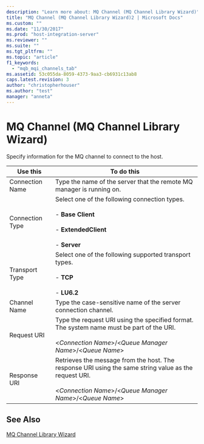```yaml
---
description: "Learn more about: MQ Channel (MQ Channel Library Wizard)"
title: "MQ Channel (MQ Channel Library Wizard)2 | Microsoft Docs"
ms.custom: ""
ms.date: "11/30/2017"
ms.prod: "host-integration-server"
ms.reviewer: ""
ms.suite: ""
ms.tgt_pltfrm: ""
ms.topic: "article"
f1_keywords: 
  - "mqb_mqi_channels_tab"
ms.assetid: 53c055da-8059-4373-9aa3-cb6931c13ab8
caps.latest.revision: 3
author: "christopherhouser"
ms.author: "test"
manager: "anneta"
---
```

# MQ Channel (MQ Channel Library Wizard)
Specify information for the MQ channel to connect to the host.  
  
|Use this|To do this|  
|--------------|----------------|  
|Connection Name|Type the name of the server that the remote MQ manager is running on.|  
|Connection Type|Select one of the following connection types.<br /><br /> -   **Base Client**<br /><br /> -   **ExtendedClient**<br /><br /> -   **Server**|  
|Transport Type|Select one of the following supported transport types.<br /><br /> -   **TCP**<br /><br /> -   **LU6.2**|  
|Channel Name|Type the case-sensitive name of the server connection channel.|  
|Request URI|Type the request URI using the specified format. The system name must be part of the URI.<br /><br /> \<*Connection Name*>/\<*Queue Manager Name*>/\<*Queue Name*>|  
|Response URI|Retrieves the message from the host. The response URI using the same string value as the request URI.<br /><br /> \<*Connection Name*>/\<*Queue Manager Name*>/\<*Queue Name*>|  
  
## See Also  
 [MQ Channel Library Wizard](../core/mq-channel-library-wizard1.md)
